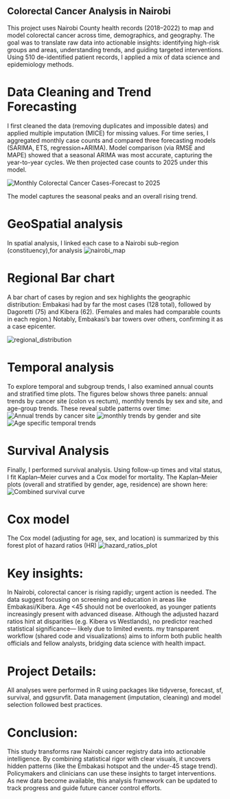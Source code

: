 ## Colorectal Cancer Analysis in Nairobi
This project uses Nairobi County health records (2018–2022) to map and model colorectal cancer across time, demographics, and geography. The goal was to translate raw data into actionable insights: identifying high-risk groups and areas, understanding trends, and guiding targeted interventions. Using 510 de-identified patient records, I applied a mix of data science and epidemiology methods. 

# Data Cleaning and Trend Forecasting
I first cleaned the data (removing duplicates and impossible dates) and applied multiple imputation (MICE) for missing values. For time series, I aggregated monthly case counts and compared three forecasting models (SARIMA, ETS, regression+ARIMA). Model comparison (via RMSE and MAPE) showed that a seasonal ARIMA was most accurate, capturing the year-to-year cycles. We then projected case counts to 2025 under this model. 

![Monthly Colorectal Cancer Cases-Forecast to 2025](https://github.com/user-attachments/assets/c527db0f-75b1-48e2-9dd8-c60ac39283c1)

The model captures the seasonal peaks and an overall rising trend.

# GeoSpatial analysis
In spatial analysis, I linked each case to a Nairobi sub-region (constituency),for analysis
![nairobi_map](https://github.com/user-attachments/assets/33d7d75f-9676-4eec-9679-ec3bff88746a)

# Regional Bar chart
A bar chart of cases by region and sex highlights the geographic distribution: Embakasi had by far the most cases (128 total), followed by Dagoretti (75) and Kibera (62). (Females and males had comparable counts in each region.) Notably, Embakasi’s bar towers over others, confirming it as a case epicenter.

![regional_distribution](https://github.com/user-attachments/assets/e3fdc913-cd24-466c-a48e-2dd67ef48826)

# Temporal analysis
To explore temporal and subgroup trends, I also examined annual counts and stratified time plots. The figures below shows three panels: annual trends by cancer site (colon vs rectum), monthly trends by sex and site, and age-group trends. These reveal subtle patterns over time:
![Annual trends by cancer site](https://github.com/user-attachments/assets/6b5061b2-f6b4-465a-9d24-293499e38b2c)
![monthly trends by gender and site](https://github.com/user-attachments/assets/e7a7eb48-7b83-49ef-9151-dfc5588de7a6)
![Age specific temporal trends](https://github.com/user-attachments/assets/ae80b4fd-f160-4ab5-aa43-f2611f6b48d1)

# Survival Analysis

Finally, I performed survival analysis. Using follow-up times and vital status, I fit Kaplan–Meier curves and a Cox model for mortality. The Kaplan–Meier plots (overall and stratified by gender, age, residence) are shown here:
![Combined survival curve](https://github.com/user-attachments/assets/f8b30b79-5db1-4bae-b9e8-7b10ede7dd9c)

# Cox model
The Cox model (adjusting for age, sex, and location) is summarized by this forest plot of hazard ratios (HR)
![hazard_ratios_plot](https://github.com/user-attachments/assets/f6ddff45-0d82-4293-9232-11e50cd7ce48)


# Key insights: 
In Nairobi, colorectal cancer is rising rapidly; urgent action is needed. The data suggest focusing on screening and education in areas like Embakasi/Kibera. Age <45 should not be overlooked, as younger patients increasingly present with advanced disease. Although the adjusted hazard ratios hint at disparities (e.g. Kibera vs Westlands), no predictor reached statistical significance— likely due to limited events. my transparent workflow (shared code and visualizations) aims to inform both public health officials and fellow analysts, bridging data science with health impact.

# Project Details: 
All analyses were performed in R using packages like tidyverse, forecast, sf, survival, and ggsurvfit. Data management (imputation, cleaning) and model selection followed best practices. 

# Conclusion: 
This study transforms raw Nairobi cancer registry data into actionable intelligence. By combining statistical rigor with clear visuals, it uncovers hidden patterns (like the Embakasi hotspot and the under-45 stage trend). Policymakers and clinicians can use these insights to target interventions. As new data become available, this analysis framework can be updated to track progress and guide future cancer control efforts.
